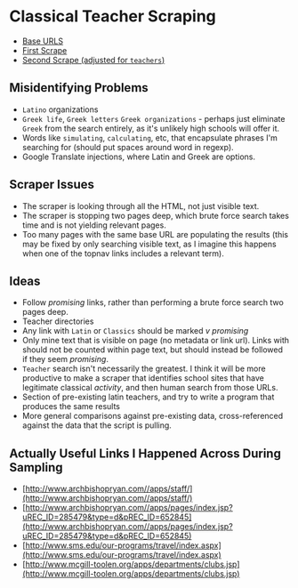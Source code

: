 # Classical Teacher Scraping

- [Base URLS](/Users/lachlankermode/code/paideia/latin-teachers/scrapy/schoolsites/start_urls.txt)
- [First Scrape](/Users/lachlankermode/code/paideia/latin-teachers/scrapy/schoolsites/output.json)
- [Second Scrape (adjusted for `teachers`)](/Users/lachlankermode/code/paideia/latin-teachers/scrapy/schoolsites/dmoz.json)

## Misidentifying Problems
- `Latino` organizations
- `Greek life`, `Greek letters` `Greek organizations` - perhaps just eliminate `Greek` from the search entirely, as it's unlikely high schools will offer it.
- Words like `simulating`, `calculating`, etc, that encapsulate phrases I'm searching for (should put spaces around word in regexp).
- Google Translate injections, where Latin and Greek are options.

## Scraper Issues
- The scraper is looking through all the HTML, not just visible text.
- The scraper is stopping two pages deep, which brute force search takes time and is not yielding relevant pages.
- Too many pages with the same base URL are populating the results (this may be fixed by only searching visible text, as I imagine this happens when one of the topnav links includes a relevant term). 

## Ideas
- Follow *promising* links, rather than performing a brute force search two pages deep.
 - Teacher directories
 - Any link with `Latin` or `Classics` should be marked *v promising*
- Only mine text that is visible on page (no metadata or link url). Links with should not be counted within page text, but should instead be followed if they seem *promising*.
- `Teacher` search isn't necessarily the greatest. I think it will be more productive to make a scraper that identifies school sites that have legitimate classical *activity*, and then human search from those URLs.
- Section of pre-existing latin teachers, and try to write a program that produces the same results
- More general comparisons against pre-existing data, cross-referenced against the data that the script is pulling.

## Actually Useful Links I Happened Across During Sampling
- [http://www.archbishopryan.com//apps/staff/](http://www.archbishopryan.com//apps/staff/)
- [http://www.archbishopryan.com//apps/pages/index.jsp?uREC_ID=285479&type=d&pREC_ID=652845](http://www.archbishopryan.com//apps/pages/index.jsp?uREC_ID=285479&type=d&pREC_ID=652845)
- [http://www.sms.edu/our-programs/travel/index.aspx](http://www.sms.edu/our-programs/travel/index.aspx)
- [http://www.mcgill-toolen.org/apps/departments/clubs.jsp](http://www.mcgill-toolen.org/apps/departments/clubs.jsp)


